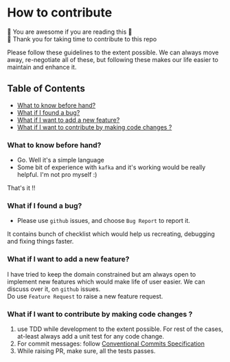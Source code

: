 # How to contribute

:star2: You are awesome if you are reading this :star2:  
:raised_hands: Thank you for taking time to contribute to this repo

Please follow these guidelines to the extent possible. We can always move away, re-negotiate all of these,
but following these makes our life easier to maintain and enhance it.

## Table of Contents

- [What to know before hand?](#what-to-know-before-hand)
- [What if I found a bug?](#what-if-i-found-a-bug)
- [What if I want to add a new feature?](#what-if-i-want-to-add-a-new-feature)
- [What if I want to contribute by making code changes ?](#what-if-i-want-to-contribute-by-making-code-changes-)


### What to know before hand?

* Go. Well it's a simple language
* Some bit of experience with `kafka` and it's working would be really helpful. I'm not pro myself :)
  
That's it !!

### What if I found a bug?

* Please use `github` issues, and choose `Bug Report` to report it.

It contains bunch of checklist which would help us recreating, debugging and fixing things faster.

### What if I want to add a new feature?

I have tried to keep the domain constrained but am always open to implement new features which would make life of user easier.
We can discuss over it, on `github` issues.  
Do use `Feature Request` to raise a new feature request.

### What if I want to contribute by making code changes ?

1. use TDD while development to the extent possible. For rest of the cases, at-least always add a unit test for any code change.
2. For commit messages: follow [Conventional Commits Specification](https://www.conventionalcommits.org/en/v1.0.0/)
3. While raising PR, make sure, all the tests passes.
